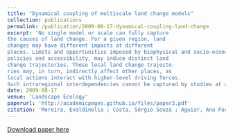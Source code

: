 ```yaml
---
title: "Dynamical coupling of multiscale land change models"
collection: publications
permalink: /publication/2009-08-17-dynamical-coupling-land-change
excerpt: 'No single model or scale can fully capture
the causes of land change. For a given region, land
changes may have different impacts at different
places. Limits and opportunities imposed by biophysical and socio-economic conditions, such as local
policies and accessibility, may induce distinct land
change trajectories. These local land change trajecto-
ries may, in turn, indirectly affect other places, as
local actions interact with higher-level driving forces.
Such intraregional interdependencies cannot be captured by studies at a single scale, calling for multiscale'
date: 2009-08-17
venue: 'Landscape Ecology'
paperurl: 'http://academicpages.github.io/files/paper3.pdf'
citation: 'Moreira, Evaldinolia ; Costa, Sérgio Souza ; Aguiar, Ana Paula ; Câmara, Gilberto ; Carneiro, Tiago . Dynamical coupling of multiscale land change models. Landscape Ecology, p. ., 2009. '
---
```



[Download paper here]()
